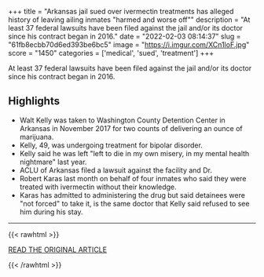 +++
title = "Arkansas jail sued over ivermectin treatments has alleged history of leaving ailing inmates \"harmed and worse off\""
description = "At least 37 federal lawsuits have been filed against the jail and/or its doctor since his contract began in 2016."
date = "2022-02-03 08:14:37"
slug = "61fb8ecbb70d6ed393be6bc5"
image = "https://i.imgur.com/XCn1loF.jpg"
score = "1450"
categories = ['medical', 'sued', 'treatment']
+++

At least 37 federal lawsuits have been filed against the jail and/or its doctor since his contract began in 2016.

## Highlights

- Walt Kelly was taken to Washington County Detention Center in Arkansas in November 2017 for two counts of delivering an ounce of marijuana.
- Kelly, 49, was undergoing treatment for bipolar disorder.
- Kelly said he was left "left to die in my own misery, in my mental health nightmare" last year.
- ACLU of Arkansas filed a lawsuit against the facility and Dr.
- Robert Karas last month on behalf of four inmates who said they were treated with ivermectin without their knowledge.
- Karas has admitted to administering the drug but said detainees were "not forced" to take it, is the same doctor that Kelly said refused to see him during his stay.

---

{{< rawhtml >}}
  <p class="article-category">
    <a target="_blank" href="https://www.cbsnews.com/news/arkansas-jail-sued-ivermectin-treatments-history-lawsuits/?ftag=CNM-00-10aab7e&amp;linkId=150575377&amp;s=09">READ THE ORIGINAL ARTICLE</a>
  </p>
{{< /rawhtml >}}
